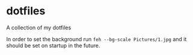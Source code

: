 # dotfiles
A collection of my dotfiles

In order to set the background run `feh --bg-scale Pictures/1.jpg` and it should be set on startup in the future.
